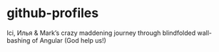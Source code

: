 # github-profiles #
Ici, Илья & Mark’s crazy maddening journey through blindfolded wall-bashing of Angular (God help us!)
